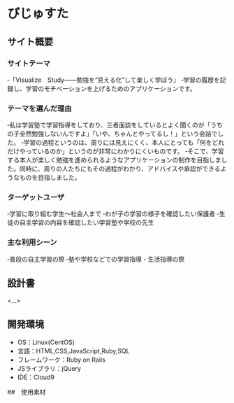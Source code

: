 # びじゅすた

## サイト概要
### サイトテーマ
‐「Visualize　Study――勉強を“見える化”して楽しく学ぼう」
‐学習の履歴を記録し、学習のモチベーションを上げるためのアプリケーションです。
### テーマを選んだ理由
‐私は学習塾で学習指導をしており、三者面談をしているとよく聞くのが「うちの子全然勉強しないんですよ」「いや、ちゃんとやってるし！」という会話でした。
‐学習の過程というのは、周りには見えにくく、本人にとっても「何をどれだけやっているのか」というのが非常にわかりにくいものです。
‐そこで、学習する本人が楽しく勉強を進められるようなアプリケーションの制作を目指しました。同時に、周りの人たちにもその過程がわかり、アドバイスや承認ができるようなものを目指しました。
### ターゲットユーザ
‐学習に取り組む学生～社会人まで
‐わが子の学習の様子を確認したい保護者
‐生徒の自主学習の内容を確認したい学習塾や学校の先生

### 主な利用シーン
‐普段の自主学習の際
‐塾や学校などでの学習指導・生活指導の際

## 設計書
<...>

## 開発環境
- OS：Linux(CentOS)
- 言語：HTML,CSS,JavaScript,Ruby,SQL
- フレームワーク：Ruby on Rails
- JSライブラリ：jQuery
- IDE：Cloud9

##　使用素材

